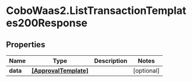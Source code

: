# CoboWaas2.ListTransactionTemplates200Response

## Properties

Name | Type | Description | Notes
------------ | ------------- | ------------- | -------------
**data** | [**[ApprovalTemplate]**](ApprovalTemplate.md) |  | [optional] 


